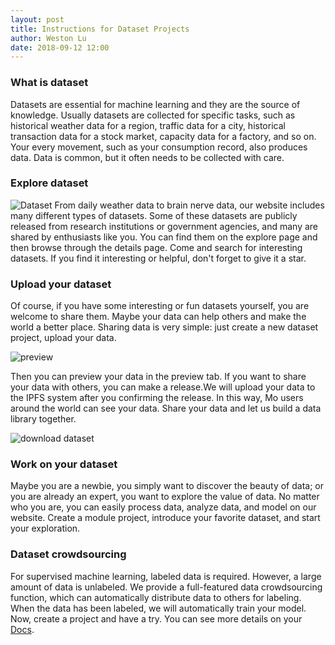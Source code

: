 ```yaml
---
layout: post
title: Instructions for Dataset Projects
author: Weston Lu
date: 2018-09-12 12:00
--- 
```

### What is dataset
Datasets are essential for machine learning and they are the source of knowledge.  Usually datasets are collected for specific tasks, such as historical weather data for a region, traffic data for a city, historical transaction data for a stock market, capacity data for a factory, and so on. Your every movement, such as your consumption record, also produces data. Data is common, but it often needs to be collected with care.
### Explore dataset
![Dataset](https://ws3.sinaimg.cn/large/006tNbRwgy1fvmtwjqsqnj31kw0zkhdt.jpg)
From daily weather data to brain nerve data, our website includes many different types of datasets. Some of these datasets are publicly released from research institutions or government agencies, and many are shared by enthusiasts like you. You can find them on the explore page and then browse through the details page. Come and search for interesting datasets. If you find it interesting or helpful, don't forget to give it a star.
### Upload your dataset

Of course, if you have some interesting or fun datasets yourself, you are welcome to share them. Maybe your data can help others and make the world a better place. Sharing data is very simple: just create a new dataset project, upload your data.

![preview](https://ws3.sinaimg.cn/large/006tNbRwgy1fwi8lajykpj31kw0vxh6s.jpg)

Then you can preview your data in the preview tab.
If you want to share your data with others, you can make a release.We will upload your data to the IPFS system after you confirming the release. In this way, Mo users around the world can see your data. Share your data and let us build a data library together.

![download dataset](https://ws4.sinaimg.cn/large/006tNbRwgy1fwp2uxhfnyj30u00s6q6s.jpg)

### Work on your dataset
Maybe you are a newbie, you simply want to discover the beauty of data; or you are already an expert, you want to explore the value of data. No matter who you are, you can easily process data, analyze data, and model on our website. Create a module project, introduce your favorite dataset, and start your exploration.
### Dataset crowdsourcing

For supervised machine learning, labeled data is required. However, a large amount of data is unlabeled. We provide a full-featured data crowdsourcing function, which can automatically distribute data to others for labeling. When the data has been labeled, we will automatically train your model. Now, create a project and have a try. You can see more details on your [Docs](https://momodel.github.io/docs/#/zh-cn/%E5%BC%80%E5%8F%91%E6%8C%87%E5%8D%97?id=%E6%95%B0%E6%8D%AE%E9%9B%86%E4%BC%97%E5%8C%85%EF%BC%88crowdsourcing%EF%BC%89%E5%8A%9F%E8%83%BD%E4%BB%8B%E7%BB%8D).
 

